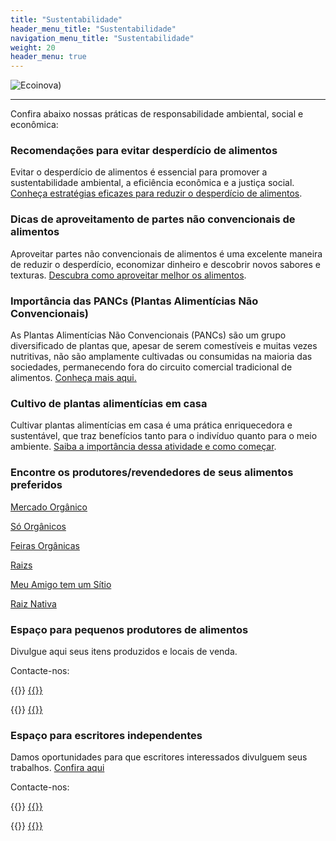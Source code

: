 ```yaml
---
title: "Sustentabilidade"
header_menu_title: "Sustentabilidade"
navigation_menu_title: "Sustentabilidade"
weight: 20
header_menu: true
---
```


![Ecoinova)](../images/ecoinova.jpeg)

---

Confira abaixo nossas práticas de responsabilidade ambiental, social e econômica:

### Recomendações para evitar desperdício de alimentos

Evitar o desperdício de alimentos é essencial para promover a sustentabilidade ambiental, a eficiência econômica e a justiça social. [Conheça estratégias eficazes para reduzir o desperdício de alimentos](desperdicio).


### Dicas de aproveitamento de partes não convencionais de alimentos

Aproveitar partes não convencionais de alimentos é uma excelente maneira de reduzir o desperdício, economizar dinheiro e descobrir novos sabores e texturas. [Descubra como aproveitar melhor os alimentos](partes).


### Importância das PANCs (Plantas Alimentícias Não Convencionais)

As Plantas Alimentícias Não Convencionais (PANCs) são um grupo diversificado de plantas que, apesar de serem comestíveis e muitas vezes nutritivas, não são amplamente cultivadas ou consumidas na maioria das sociedades, permanecendo fora do circuito comercial tradicional de alimentos.
[Conheça mais aqui.](pancs)


### Cultivo de plantas alimentícias em casa

Cultivar plantas alimentícias em casa é uma prática enriquecedora e sustentável, que traz benefícios tanto para o indivíduo quanto para o meio ambiente. [Saiba a importância dessa atividade e como começar](cultivo).


### Encontre os produtores/revendedores de seus alimentos preferidos

[Mercado Orgânico](https://mercadoorganico.com/)

[Só Orgânicos](https://soorganicos.com.br/)

[Feiras Orgânicas](https://feirasorganicas.org.br/)

[Raizs](https://www.raizs.com.br/)

[Meu Amigo tem um Sítio](https://meuamigotemumsitio.com.br/)

[Raiz Nativa](https://www.raiznativa.com.br/)


### Espaço para pequenos produtores de alimentos

Divulgue aqui seus itens produzidos e locais de venda.

Contacte-nos:

{{<icon class="fa fa-envelope">}}&nbsp;[{{<email>}}](mailto:{{<email>}})

{{<icon class="fa fa-phone">}}&nbsp;[{{<phone>}}](tel:{{<phone>}})


### Espaço para escritores independentes

Damos oportunidades para que escritores interessados divulguem seus trabalhos.
[Confira aqui](escritores)

Contacte-nos:

{{<icon class="fa fa-envelope">}}&nbsp;[{{<email>}}](mailto:{{<email>}})

{{<icon class="fa fa-phone">}}&nbsp;[{{<phone>}}](tel:{{<phone>}})

